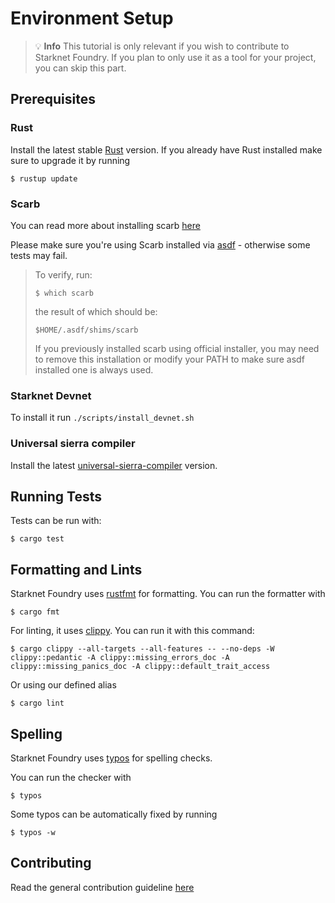 # Environment Setup
> 💡 **Info**
> This tutorial is only relevant if you wish to contribute to Starknet Foundry. 
> If you plan to only use it as a tool for your project, you can skip this part.

## Prerequisites

### Rust

Install the latest stable [Rust](https://www.rust-lang.org/tools/install) version.
If you already have Rust installed make sure to upgrade it by running

```shell
$ rustup update
```

### Scarb
You can read more about installing scarb [here](https://docs.swmansion.com/scarb/download.html)

Please make sure you're using Scarb installed via [asdf](https://asdf-vm.com/) - otherwise some tests may fail.
> To verify, run:
> 
> ```shell
> $ which scarb
> ```
> the result of which should be:
> ```shell
> $HOME/.asdf/shims/scarb
> ```
> 
> If you previously installed scarb using official installer, you may need to remove this installation or modify your PATH to make sure asdf installed one is always used.

### Starknet Devnet
To install it run `./scripts/install_devnet.sh`

### Universal sierra compiler
Install the latest [universal-sierra-compiler](https://github.com/software-mansion/universal-sierra-compiler) version.



## Running Tests
Tests can be run with:

```shell
$ cargo test
```


## Formatting and Lints

Starknet Foundry uses [rustfmt](https://github.com/rust-lang/rustfmt) for formatting. You can run the formatter with

```shell
$ cargo fmt
```

For linting, it uses [clippy](https://github.com/rust-lang/rust-clippy). You can run it with this command:

```shell
$ cargo clippy --all-targets --all-features -- --no-deps -W clippy::pedantic -A clippy::missing_errors_doc -A clippy::missing_panics_doc -A clippy::default_trait_access
```

Or using our defined alias

```shell
$ cargo lint
```

## Spelling

Starknet Foundry uses [typos](https://github.com/marketplace/actions/typos-action) for spelling checks.

You can run the checker with

```shell
$ typos
```

Some typos can be automatically fixed by running

```shell
$ typos -w
```

## Contributing

Read the general contribution guideline [here](https://github.com/foundry-rs/starknet-foundry/blob/master/CONTRIBUTING.md)
